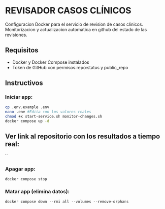 # REVISADOR CASOS CLÍNICOS

Configuracion Docker para el servicio de revision de casos clinicos.
Monitorizacion y actualizacion automatica en github del estado de las revisiones.

## Requisitos
* Docker y Docker Compose instalados
* Token de GitHub con permisos repo:status y public_repo

## Instructivos

### Iniciar app:
```bash
cp .env.example .env
nano .env #Edita con los valores reales
chmod +x start-service.sh monitor-changes.sh
docker compose up -d
```

## Ver link al repositorio con los resultados a tiempo real:
``

### Apagar app:
`docker compose stop`

### Matar app (elimina datos):
`docker compose down --rmi all --volumes --remove-orphans`
